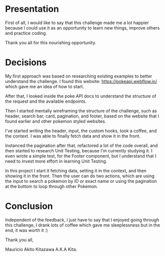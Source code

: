 # Presentation

First of all, I would like to say that this challenge made me a lot happier because I could use it as an opportunity to learn new things, improve others and practice coding.

Thank you all for this nourishing opportunity.

# Decisions

My first approach was based on researching existing examples to better understand the challenge. I found this website: https://pokeapi.webflow.io/ which gave me an idea of how to start.

After that, I looked inside the poke API docs to understand the structure of the request and the available endpoints.

Then I started mentally wireframing the structure of the challenge, such as header, search bar, card, pagination, and footer, based on the website that I found earlier and other pokemon styled websites.

I've started writing the header, input, the custom hooks, took a coffee, and the context. I was able to finally fetch data and show it in the front.

Instanced the pagination after that, refactored a lot of the code overall, and then started to research Unit Testing, because I'm currently studying it. I even wrote a simple test, for the Footer component, but I understand that I need to invest more effort in learning Unit Testing.

In this project I start it fetching data, setting it in the context, and then showing it in the front. Then the user can do two actions, which are using the input to search a pokemon by ID or exact name or using the pagination at the bottom to loop through other Pokemon.

# Conclusion

Independent of the feedback, I just have to say that I enjoyed going through this challenge, I drank lots of coffee which gave me sleeplessness but in the end, it was worth it :)

Thank you all,

Mauricio Akito Kitazawa A.K.A Kita.
